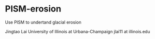 # PISM-erosion
Use PISM to undertand glacial erosion

Jingtao Lai
University of Illinois at Urbana-Champaign
jlai11 at illinois.edu
